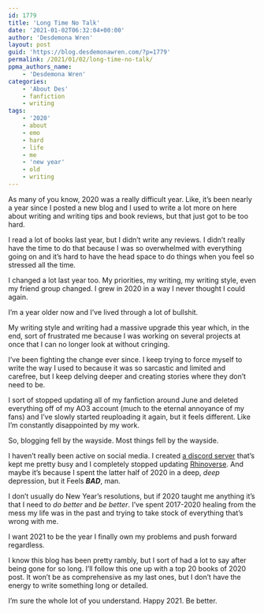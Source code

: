 ```yaml
---
id: 1779
title: 'Long Time No Talk'
date: '2021-01-02T06:32:04+00:00'
author: 'Desdemona Wren'
layout: post
guid: 'https://blog.desdemonawren.com/?p=1779'
permalink: /2021/01/02/long-time-no-talk/
ppma_authors_name:
    - 'Desdemona Wren'
categories:
    - 'About Des'
    - fanfiction
    - writing
tags:
    - '2020'
    - about
    - emo
    - hard
    - life
    - me
    - 'new year'
    - old
    - writing
---
```


As many of you know, 2020 was a really difficult year. Like, it’s been nearly a year since I posted a new blog and I used to write a lot more on here about writing and writing tips and book reviews, but that just got to be too hard.

I read a lot of books last year, but I didn’t write any reviews. I didn’t really have the time to do that because I was so overwhelmed with everything going on and it’s hard to have the head space to do things when you feel so stressed all the time.

I changed a lot last year too. My priorities, my writing, my writing style, even my friend group changed. I grew in 2020 in a way I never thought I could again.

I’m a year older now and I’ve lived through a lot of bullshit.

My writing style and writing had a massive upgrade this year which, in the end, sort of frustrated me because I was working on several projects at once that I can no longer look at without cringing.

I’ve been fighting the change ever since. I keep trying to force myself to write the way I used to because it was so sarcastic and limited and carefree, but I keep delving deeper and creating stories where they don’t need to be.

I sort of stopped updating all of my fanfiction around June and deleted everything off of my AO3 account (much to the eternal annoyance of my fans) and I’ve slowly started reuploading it again, but it feels different. Like I’m constantly disappointed by my work.

So, blogging fell by the wayside. Most things fell by the wayside.

I haven’t really been active on social media. I created [a discord server](https://discord.gg/k5AbH4pe) that’s kept me pretty busy and I completely stopped updating [Rhinoverse](https://rhinoverse.desdemonawren.com/). And maybe it’s because I spent the latter half of 2020 in a deep, *deep* depression, but it Feels ***BAD***, man.

I don’t usually do New Year’s resolutions, but if 2020 taught me anything it’s that I need to *do better* and *be better*. I’ve spent 2017-2020 healing from the mess my life was in the past and trying to take stock of everything that’s wrong with me.

I want 2021 to be the year I finally own my problems and push forward regardless.

I know this blog has been pretty rambly, but I sort of had a lot to say after being gone for so long. I’ll follow this one up with a top 20 books of 2020 post. It won’t be as comprehensive as my last ones, but I don’t have the energy to write something long or detailed.

I’m sure the whole lot of you understand. Happy 2021. Be better.